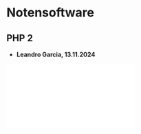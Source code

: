 # Notensoftware

## PHP 2

- **Leandro Garcia, 13.11.2024**

![Abschlussprojekt_Notensoftware](notensoftware.php)